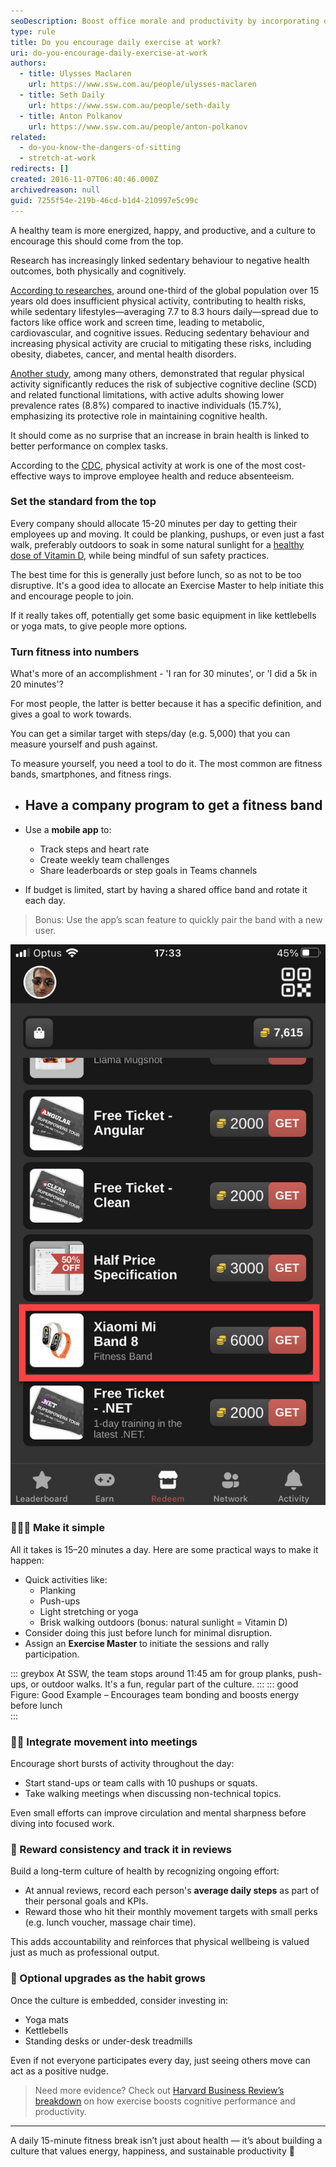 ```yaml
---
seoDescription: Boost office morale and productivity by incorporating daily exercise at work, with simple activities like planking or walking outdoors.
type: rule
title: Do you encourage daily exercise at work?
uri: do-you-encourage-daily-exercise-at-work
authors:
  - title: Ulysses Maclaren
    url: https://www.ssw.com.au/people/ulysses-maclaren
  - title: Seth Daily
    url: https://www.ssw.com.au/people/seth-daily
  - title: Anton Polkanov
    url: https://www.ssw.com.au/people/anton-polkanov
related:
  - do-you-know-the-dangers-of-sitting
  - stretch-at-work
redirects: []
created: 2016-11-07T06:40:46.000Z
archivedreason: null
guid: 7255f54e-219b-46cd-b1d4-210997e5c99c
---
```


A healthy team is more energized, happy, and productive, and a culture to encourage this should come from the top.

Research has increasingly linked sedentary behaviour to negative health outcomes, both physically and cognitively. 

[According to researches](https://pmc.ncbi.nlm.nih.gov/articles/PMC7700832), around one-third of the global population over 15 years old does insufficient physical activity, contributing to health risks, while sedentary lifestyles—averaging 7.7 to 8.3 hours daily—spread due to factors like office work and screen time, leading to metabolic, cardiovascular, and cognitive issues. Reducing sedentary behaviour and increasing physical activity are crucial to mitigating these risks, including obesity, diabetes, cancer, and mental health disorders.

[Another study](https://www.tandfonline.com/doi/abs/10.1080/17518420801997007), among many others, demonstrated that regular physical activity significantly reduces the risk of subjective cognitive decline (SCD) and related functional limitations, with active adults showing lower prevalence rates (8.8%) compared to inactive individuals (15.7%), emphasizing its protective role in maintaining cognitive health.

It should come as no surprise that an increase in brain health is linked to better performance on complex tasks.

According to the [CDC](https://www.cdc.gov/workplacehealthpromotion/initiatives/resource-center/case-studies/index.html), physical activity at work is one of the most cost-effective ways to improve employee health and reduce absenteeism.

<!--endintro-->

### Set the standard from the top

Every company should allocate 15-20 minutes per day to getting their employees up and moving. It could be planking, pushups, or even just a fast walk, preferably outdoors to soak in some natural sunlight for a [healthy dose of Vitamin D](https://www.betterhealth.vic.gov.au/health/healthyliving/vitamin-d), while being mindful of sun safety practices.

The best time for this is generally just before lunch, so as not to be too disruptive. It's a good idea to allocate an Exercise Master to help initiate this and encourage people to join.

If it really takes off, potentially get some basic equipment in like kettlebells or yoga mats, to give people more options.

### Turn fitness into numbers

What's more of an accomplishment - 'I ran for 30 minutes', or 'I did a 5k in 20 minutes'?

For most people, the latter is better because it has a specific definition, and gives a goal to work towards.

You can get a similar target with steps/day (e.g. 5,000) that you can measure yourself and push against.

To measure yourself, you need a tool to do it. The most common are fitness bands, smartphones, and fitness rings.

* Have a company program to get a **fitness band**
  -

* Use a **mobile app** to:
  * Track steps and heart rate
  * Create weekly team challenges
  * Share leaderboards or step goals in Teams channels
* If budget is limited, start by having a shared office band and rotate it each day.

> Bonus: Use the app’s scan feature to quickly pair the band with a new user.

![Figure: [SSW Rewards app](https://www.ssw.com.au/products/rewards) - you can earn a Mi Band by scanning a few people](rewards-mi-band.jpg)

### 🏃‍♂️‍➡️ Make it simple

All it takes is 15–20 minutes a day. Here are some practical ways to make it happen:

* Quick activities like:
  * Planking
  * Push-ups
  * Light stretching or yoga
  * Brisk walking outdoors (bonus: natural sunlight = Vitamin D)
* Consider doing this just before lunch for minimal disruption.
* Assign an **Exercise Master** to initiate the sessions and rally participation.

::: greybox
At SSW, the team stops around 11:45 am for group planks, push-ups, or outdoor walks. It's a fun, regular part of the culture.
:::
::: good  
Figure: Good Example – Encourages team bonding and boosts energy before lunch  
:::

### 🏋️‍♂️ Integrate movement into meetings

Encourage short bursts of activity throughout the day:

* Start stand-ups or team calls with 10 pushups or squats.
* Take walking meetings when discussing non-technical topics.

Even small efforts can improve circulation and mental sharpness before diving into focused work.

### 🥇 Reward consistency and track it in reviews

Build a long-term culture of health by recognizing ongoing effort:

* At annual reviews, record each person's **average daily steps** as part of their personal goals and KPIs.
* Reward those who hit their monthly movement targets with small perks (e.g. lunch voucher, massage chair time).

This adds accountability and reinforces that physical wellbeing is valued just as much as professional output.

### 🏓 Optional upgrades as the habit grows

Once the culture is embedded, consider investing in:

* Yoga mats
* Kettlebells
* Standing desks or under-desk treadmills

Even if not everyone participates every day, just seeing others move can act as a positive nudge.

> Need more evidence? Check out [Harvard Business Review’s breakdown](https://hbr.org/2015/10/exercise-makes-you-smarter-and-more-productive) on how exercise boosts cognitive performance and productivity.

---

A daily 15-minute fitness break isn’t just about health — it’s about building a culture that values energy, happiness, and sustainable productivity 💪
